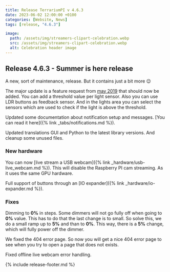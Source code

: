 ```yaml
---
title: Release TerrariumPI v 4.6.3
date: 2023-06-02 12:00:00 +0100
categories: [Website, News]
tags: [release, "4.6.3"]

image:
  path: /assets/img/streamers-clipart-celebration.webp
  src: /assets/img/streamers-clipart-celebration.webp
  alt: Celebration header image
---
```


## Release 4.6.3 - Summer is here release

A new, sort of maintenance, release. But it contains just a bit more :wink:

The major update is a feature request from [may 2019](https://github.com/theyosh/TerrariumPI/issues/292) that should now be added. You can add a threshold value per light sensor. Also you can use LDR buttons as feedback sensor. And in the lights area you can select the sensors which are used to check if the light is above the threshold.

Updated some documentation about notification setup and messages. [You can read it here]({% link _tabs/notifications.md %}).

Updated translations GUI and Python to the latest library versions. And cleanup some unused files.

### New hardware

You can now [live stream a USB webcam]({% link _hardware/usb-live_webcam.md %}). This will disable the Raspberry PI cam streaming. As it uses the same GPU hardware.

Full support of buttons through an [IO expander]({% link _hardware/io-expander.md %}).

### Fixes

Dimming to **0%** in steps. Some dimmers will not go fully off when going to **0%** value. This has to do that the last change is to small. So solve this, we do a small ramp up to **5%** and than to **0%**. This way, there is a **5%** change, which will fully power off the dimmer.

We fixed the 404 error page. So now you will get a nice 404 error page to see when you try to open a page that does not exists.

Fixed offline live webcam error handling.

{% include release-footer.md %}
